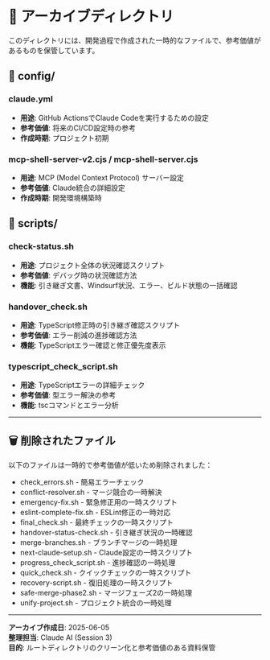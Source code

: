 # 📁 アーカイブディレクトリ

このディレクトリには、開発過程で作成された一時的なファイルで、参考価値があるものを保管しています。

## 📂 config/

### claude.yml

- **用途**: GitHub ActionsでClaude Codeを実行するための設定
- **参考価値**: 将来のCI/CD設定時の参考
- **作成時期**: プロジェクト初期

### mcp-shell-server-v2.cjs / mcp-shell-server.cjs

- **用途**: MCP (Model Context Protocol) サーバー設定
- **参考価値**: Claude統合の詳細設定
- **作成時期**: 開発環境構築時

## 📂 scripts/

### check-status.sh

- **用途**: プロジェクト全体の状況確認スクリプト
- **参考価値**: デバッグ時の状況確認方法
- **機能**: 引き継ぎ文書、Windsurf状況、エラー、ビルド状態の一括確認

### handover_check.sh

- **用途**: TypeScript修正時の引き継ぎ確認スクリプト
- **参考価値**: エラー削減の進捗確認方法
- **機能**: TypeScriptエラー確認と修正優先度表示

### typescript_check_script.sh

- **用途**: TypeScriptエラーの詳細チェック
- **参考価値**: 型エラー解決の参考
- **機能**: tscコマンドとエラー分析

---

## 🗑️ 削除されたファイル

以下のファイルは一時的で参考価値が低いため削除されました：

- check_errors.sh - 簡易エラーチェック
- conflict-resolver.sh - マージ競合の一時解決
- emergency-fix.sh - 緊急修正用の一時スクリプト
- eslint-complete-fix.sh - ESLint修正の一時対応
- final_check.sh - 最終チェックの一時スクリプト
- handover-status-check.sh - 引き継ぎ状況の一時確認
- merge-branches.sh - ブランチマージの一時処理
- next-claude-setup.sh - Claude設定の一時スクリプト
- progress_check_script.sh - 進捗確認の一時処理
- quick_check.sh - クイックチェックの一時スクリプト
- recovery-script.sh - 復旧処理の一時スクリプト
- safe-merge-phase2.sh - マージフェーズ2の一時処理
- unify-project.sh - プロジェクト統合の一時処理

---

**アーカイブ作成日**: 2025-06-05  
**整理担当**: Claude AI (Session 3)  
**目的**: ルートディレクトリのクリーン化と参考価値のある資料保管
